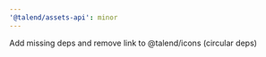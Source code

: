 ```yaml
---
'@talend/assets-api': minor
---
```


Add missing deps and remove link to @talend/icons (circular deps)
